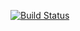 [![Build Status](https://travis-ci.org/ammonji/Project110.svg?branch=master)](https://travis-ci.org/ammonji/Project110)
